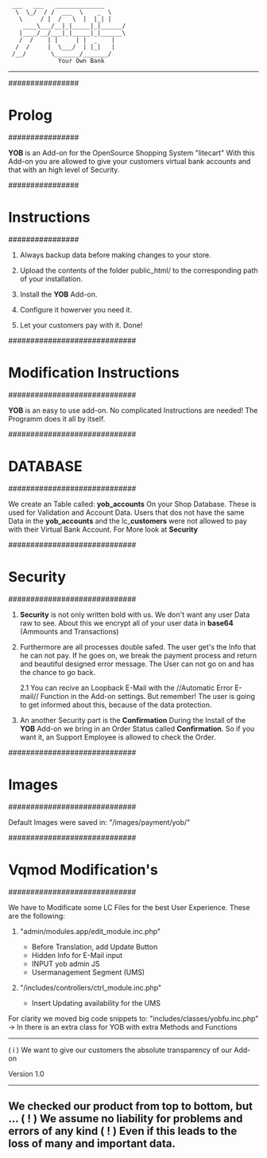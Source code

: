 	
	
	
	
	
	 ___   ___   ______________
	  \  \_/  / /  ___  \	 _  \
	   \     / |  /   \  |	|_| |
        ____\___/__|_|_____|_|______/
       |____/__/___|_|_____|_|______\
	   /  /	   | |     | |  _    |
	  /  /	   |  \___/  | |_|   |
	 /__/	    \_______/_______/                                         
				  Your Own Bank
_______________________________________________________________________		

################
#    Prolog    #
################

**YOB** is an Add-on for the OpenSource Shopping System "litecart"
With this Add-on you are allowed to give your customers virtual
bank accounts and that with an high level of Security.


################
# Instructions #
################

1. Always backup data before making changes to your store.
    
2. Upload the contents of the folder public_html/ to the corresponding path of your installation.

3. Install the **YOB** Add-on.

4. Configure it howerver you need it.

5. Let your customers pay with it. Done!

#############################
# Modification Instructions #
#############################

**YOB** is an easy to use add-on.
No complicated Instructions are needed!
The Programm does it all by itself.


#############################
#         DATABASE          #
#############################

We create an Table called:
**yob_accounts**
On your Shop Database.
These is used for Validation and Account Data.
Users that dos not have the same Data in the **yob_accounts** and the lc_**customers**
were not allowed to pay with their Virtual Bank Account.
For More look at **Security**


#############################
#         Security          #
#############################

1.	**Security** is not only written bold with us.
	We don't want any user Data raw to see.
	About this we encrypt all of your user data in
	**base64** (Ammounts and Transactions)

2.	Furthermore are all processes double safed.
	The user get's the Info that he can not pay.
	If he goes on, we break the payment process and
	return and beautiful designed error message.
	The User can not go on and has the chance to go back.

	2.1	You can recive an Loopback E-Mail with the //Automatic Error E-mail// Function
		in the Add-on settings.
		But remember! The user is going to get informed about this, because of
		the data protection.
		
3.	An another Security part is the **Confirmation**
	During the Install of the **YOB** Add-on we bring in 
	an Order Status called **Confirmation**.
	So if you want it, an Support Employee is allowed to check
	the Order.

	
#############################
#          Images           #
#############################

Default Images were saved in:
"/images/payment/yob/"


#############################
#   Vqmod Modification's    #
#############################

We have to Modificate some LC Files for
the best User Experience.
These are the following:

1. "admin/modules.app/edit_module.inc.php"
	- Before Translation, add Update Button
	- Hidden Info for E-Mail input
	- INPUT yob admin JS
	- Usermanagement Segment (UMS)
	
2. "/includes/controllers/ctrl_module.inc.php"
	- Insert Updating availability for the UMS
	
For clarity we moved big code snippets to:
"includes/classes/yobfu.inc.php"
-> In there is an extra class for YOB with extra Methods and Functions

_______________________________________________________________________
( i ) We want to give our customers the absolute transparency of our Add-on

Version 1.0





-----------------------------------------------------------------------
We checked our product from top to bottom, but ...
( ! ) We assume no liability for problems and errors of any kind ( ! )
Even if this leads to the loss of many and important data.
-----------------------------------------------------------------------
